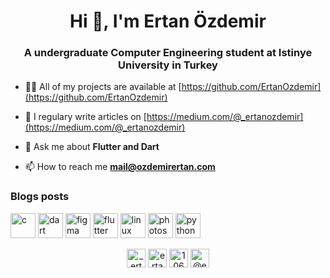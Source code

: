<h1 align="center">Hi 👋, I'm Ertan Özdemir</h1>
<h3 align="center">A undergraduate Computer Engineering student at Istinye University in Turkey</h3>

- 👨‍💻 All of my projects are available at [https://github.com/ErtanOzdemir](https://github.com/ErtanOzdemir)

- 📝 I regulary write articles on [https://medium.com/@_ertanozdemir](https://medium.com/@_ertanozdemir)

- 💬 Ask me about **Flutter and Dart**

- 📫 How to reach me **mail@ozdemirertan.com**

### Blogs posts
<!-- BLOG-POST-LIST:START -->
<!-- BLOG-POST-LIST:END -->

<p align="left"><img src="https://devicons.github.io/devicon/devicon.git/icons/c/c-original.svg" alt="c" width="40" height="40"/> <img src="https://www.vectorlogo.zone/logos/dartlang/dartlang-icon.svg" alt="dart" width="40" height="40"/> <img src="https://www.vectorlogo.zone/logos/figma/figma-icon.svg" alt="figma" width="40" height="40"/> <img src="https://www.vectorlogo.zone/logos/flutterio/flutterio-icon.svg" alt="flutter" width="40" height="40"/> <img src="https://devicons.github.io/devicon/devicon.git/icons/linux/linux-original.svg" alt="linux" width="40" height="40"/> <img src="https://devicons.github.io/devicon/devicon.git/icons/photoshop/photoshop-plain.svg" alt="photoshop" width="40" height="40"/> <img src="https://devicons.github.io/devicon/devicon.git/icons/python/python-original.svg" alt="python" width="40" height="40"/></p><p align="center">
<a href="https://twitter.com/_ertanozdemir" target="blank"><img align="center" src="https://cdn.jsdelivr.net/npm/simple-icons@3.0.1/icons/twitter.svg" alt="_ertanozdemir" height="30" width="30" /></a>
<a href="https://linkedin.com/in/ertanozdemir" target="blank"><img align="center" src="https://cdn.jsdelivr.net/npm/simple-icons@3.0.1/icons/linkedin.svg" alt="ertanozdemir" height="30" width="30" /></a>
<a href="https://stackoverflow.com/users/10691010" target="blank"><img align="center" src="https://cdn.jsdelivr.net/npm/simple-icons@3.0.1/icons/stackoverflow.svg" alt="10691010" height="30" width="30" /></a>
<a href="https://medium.com/@ertanozdemir" target="blank"><img align="center" src="https://cdn.jsdelivr.net/npm/simple-icons@3.0.1/icons/medium.svg" alt="@ertanozdemir" height="30" width="30" /></a>
</p>
